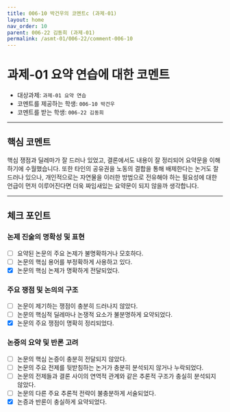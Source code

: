```yaml
---
title: 006-10 박건우의 코멘트c (과제-01) 
layout: home
nav_order: 10
parent: 006-22 김동희 (과제-01)
permalink: /asmt-01/006-22/comment-006-10
---
```


# 과제-01 요약 연습에 대한 코멘트

- 대상과제: `과제-01 요약 연습`
- 코멘트를 제공하는 학생: `006-10 박건우` 
- 코멘트를 받는 학생: `006-22 김동희`  

---

## 핵심 코멘트

핵심 쟁점과 딜레마가 잘 드러나 있었고, 결론에서도 내용이 잘 정리되어 요약문을 이해하기에 수월했습니다. 또한 타인의 공유권을 노동의 결합을 통해 배제한다는 논거도 잘 드러나 있으나, 개인적으로는 자연물을 이러한 방법으로 전유해야 하는 필요성에 대한 언급이 먼저 이루어진다면 더욱 짜임새있는 요약문이 되지 않을까 생각합니다.

---

## 체크 포인트

### 논제 진술의 명확성 및 표현  
- [ ] 요약된 논문의 주요 논제가 불명확하거나 모호하다.  
- [ ] 논문의 핵심 용어를 부정확하게 사용하고 있다.  
- [x] 논문의 핵심 논제가 명확하게 전달되었다.  

### 주요 쟁점 및 논의의 구조  
- [ ] 논문이 제기하는 쟁점이 충분히 드러나지 않았다.  
- [ ] 논문의 핵심적 딜레마나 논쟁적 요소가 불분명하게 요약되었다.  
- [x] 논문의 주요 쟁점이 명확히 정리되었다.  

### 논증의 요약 및 반론 고려  
- [ ] 논문의 핵심 논증이 충분히 전달되지 않았다.  
- [ ] 논문의 주요 전제를 뒷받침하는 논거가 충분히 분석되지 않거나 누락되었다.  
- [ ] 논문의 전제들과 결론 사이의 연역적 관계와 같은 추론적 구조가 충실히 분석되지 않았다.  
- [ ] 논문의 다른 주요 추론적 전략이 불충분하게 서술되었다.
- [x] 논증과 반론이 충실하게 요약되었다. 